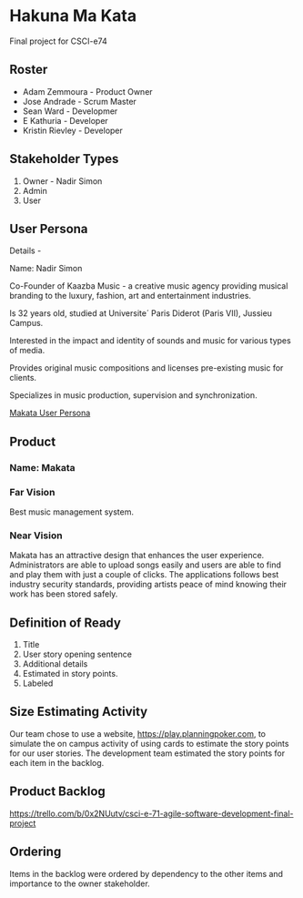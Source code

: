 # Hakuna Ma Kata
Final project for CSCI-e74


## Roster
* Adam Zemmoura - Product Owner
* Jose Andrade - Scrum Master
* Sean Ward - Developmer
* E Kathuria - Developer
* Kristin Rievley - Developer

## Stakeholder Types
1. Owner - Nadir Simon
2. Admin
3. User

## User Persona

Details -

Name: Nadir Simon

Co-Founder of Kaazba Music - a creative music
agency providing musical branding to the
luxury, fashion, art and entertainment industries.

Is 32 years old, studied at Universite´ Paris
Diderot (Paris VII), Jussieu Campus.

Interested in the impact and identity of sounds
and music for various types of media.

Provides original music compositions and
licenses pre-existing music for clients.

Specializes in music production, supervision
and synchronization.

[Makata User Persona](https://github.com/hakuna-ma-kata/makata/blob/master/Makata%20User%20Persona%20-%20Nadir%20Simon.pdf)

## Product
### Name: Makata
### Far Vision
Best music management system.
### Near Vision
Makata has an attractive design that enhances the user experience. Administrators are able to upload songs easily and users are able to find and play them with just a couple of clicks. The applications follows best industry security standards, providing artists peace of mind knowing their work has been stored safely.

## Definition of Ready
1. Title
2. User story opening sentence
3. Additional details
4. Estimated in story points.
5. Labeled

## Size Estimating Activity
Our team chose to use a website, https://play.planningpoker.com, to simulate the on campus
activity of using cards to estimate the story points for our user stories. The development team
estimated the story points for each item in the backlog.

## Product Backlog
https://trello.com/b/0x2NUutv/csci-e-71-agile-software-development-final-project

## Ordering
Items in the backlog were ordered by dependency to the other items and importance to the owner stakeholder.

